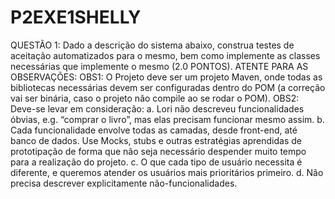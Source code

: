 # P2EXE1SHELLY
QUESTÃO 1: Dado a descrição do sistema abaixo, construa testes de aceitação automatizados para o mesmo, bem como implemente as classes necessárias que implemente o mesmo (2.0 PONTOS). ATENTE PARA AS OBSERVAÇÕES:
OBS1: O Projeto deve ser um projeto Maven, onde todas as bibliotecas necessárias devem ser configuradas dentro do POM (a correção vai ser binária, caso o projeto não compile ao se rodar o POM).
OBS2: Deve-se levar em consideração:
a.	Lori não descreveu funcionalidades óbvias, e.g. “comprar o livro”, mas elas precisam funcionar mesmo assim.
b.	Cada funcionalidade envolve todas as camadas, desde front-end, até banco de dados. Use Mocks, stubs e outras estratégias aprendidas de prototipação de forma que não seja necessário despender muito tempo para a realização do projeto.
c.	O que cada tipo de usuário necessita é diferente, e queremos atender os usuários mais prioritários primeiro.
d.	Não precisa descrever explicitamente não-funcionalidades.
